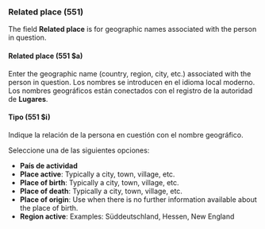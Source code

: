 ### Related place (551)

The field **Related place** is for geographic names associated with the person in question.

#### Related place (551 $a)

Enter the geographic name (country, region, city, etc.) associated with the person in question. Los nombres se introducen en el idioma local moderno. Los nombres geográficos están conectados con el registro de la autoridad de **Lugares**.

#### Tipo (551 $i)

Indique la relación de la persona en cuestión con el nombre geográfico.

Seleccione una de las siguientes opciones:

- **País de actividad**
- **Place active**: Typically a city, town, village, etc.
- **Place of birth**: Typically a city, town, village, etc.
- **Place of death**: Typically a city, town, village, etc.
- **Place of origin**: Use when there is no further information available about the place of birth.
- **Region active**: Examples: Süddeutschland, Hessen, New England
